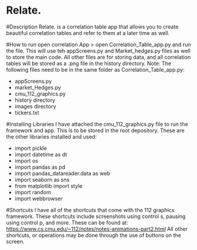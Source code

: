 # Relate.

#Description
Relate. is a correlation table app that allows you to create beautiful correlation tables and refer to them at a later time as well.


#How to run 
open correlation App > open Correlation_Table_app.py and run the file. This will use teh appScreens.py and Market_hedges.py files as well to store the main code. All other files are for storing data, and all correlation tables will be stored as a .png file in the history directory.
Note: The following files need to be in the same folder as Correlation_Table_app.py:
- appScreens.py
- market_Hedges.py
- cmu_112_graphics.py
- history directory
- images directory
- tickers.txt


#Installing Libraries
I have attached the cmu_112_graphics.py file to run the framework and app. This is to be stored in the root depository. These are the other libraries installed and used: 
- import pickle
- import datetime as dt
- import os
- import pandas as pd
- import pandas_datareader.data as web
- import seaborn as sns
- from matplotlib import style
- import random
- import webbrowser


#Shortcuts
I have all of the shortcuts that come with the 112 graphics framework. These shortcuts include screenshots using control s, pausing using control p, and more. These can be found at: 
https://www.cs.cmu.edu/~112/notes/notes-animations-part2.html 
All other shortcuts, or operations may be done through the use of buttons on the screen. 

